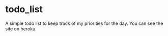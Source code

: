# todo_list

A simple todo list to keep track of my priorities for the day. You can see the site on heroku.
